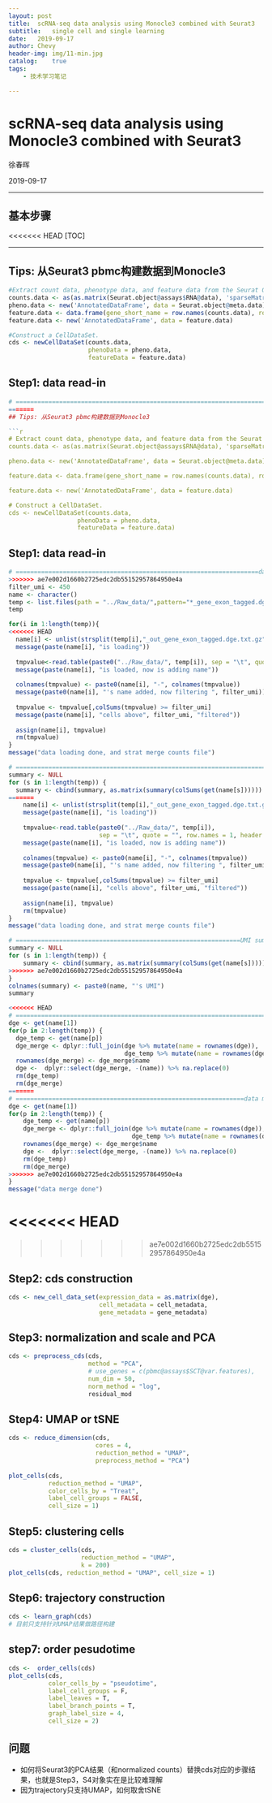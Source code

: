```yaml
---
layout:	post
title:	scRNA-seq data analysis using Monocle3 combined with Seurat3
subtitle:	single cell and single learning
date:	2019-09-17
author:	Chevy
header-img:	img/11-min.jpg
catalog:	true
tags:
    - 技术学习笔记

---
```


# scRNA-seq data analysis using Monocle3 combined with Seurat3

徐春晖

2019-09-17

---

## 基本步骤

<<<<<<< HEAD
[TOC]

---

## Tips: 从Seurat3 pbmc构建数据到Monocle3

```r
#Extract count data, phenotype data, and feature data from the Seurat Object.
counts.data <- as(as.matrix(Seurat.object@assays$RNA@data), 'sparseMatrix')
pheno.data <- new('AnnotatedDataFrame', data = Seurat.object@meta.data)
feature.data <- data.frame(gene_short_name = row.names(counts.data), row.names = row.names(counts.data))
feature.data <- new('AnnotatedDataFrame', data = feature.data)

#Construct a CellDataSet.
cds <- newCellDataSet(counts.data, 
                      phenoData = pheno.data, 
                      featureData = feature.data)
```

## Step1: data read-in

```r
# ===========================================================================================data readin
=======
## Tips: 从Seurat3 pbmc构建数据到Monocle3

```r
# Extract count data, phenotype data, and feature data from the Seurat Object.
counts.data <- as(as.matrix(Seurat.object@assays$RNA@data), 'sparseMatrix')

pheno.data <- new('AnnotatedDataFrame', data = Seurat.object@meta.data)

feature.data <- data.frame(gene_short_name = row.names(counts.data), row.names = row.names(counts.data))

feature.data <- new('AnnotatedDataFrame', data = feature.data)

# Construct a CellDataSet.
cds <- newCellDataSet(counts.data, 
                   phenoData = pheno.data, 
                   featureData = feature.data)
```



## Step1: data read-in

```r
# ===================================================================data readin
>>>>>>> ae7e002d1660b2725edc2db55152957864950e4a
filter_umi <- 450
name <- character()
temp <- list.files(path = "../Raw_data/",pattern="*_gene_exon_tagged.dge.txt.gz")
temp

for(i in 1:length(temp)){
<<<<<<< HEAD
  name[i] <- unlist(strsplit(temp[i],"_out_gene_exon_tagged.dge.txt.gz"))[1]
  message(paste(name[i], "is loading"))
  
  tmpvalue<-read.table(paste0("../Raw_data/", temp[i]), sep = "\t", quote = "", row.names = 1, header = T)
  message(paste(name[i], "is loaded, now is adding name"))
  
  colnames(tmpvalue) <- paste0(name[i], "-", colnames(tmpvalue))         
  message(paste0(name[i], "'s name added, now filtering ", filter_umi))
  
  tmpvalue <- tmpvalue[,colSums(tmpvalue) >= filter_umi]
  message(paste(name[i], "cells above", filter_umi, "filtered"))
  
  assign(name[i], tmpvalue)
  rm(tmpvalue)
}
message("data loading done, and strat merge counts file")

# ===========================================================================================UMI summary
summary <- NULL
for (s in 1:length(temp)) {
  summary <- cbind(summary, as.matrix(summary(colSums(get(name[s])))))
=======
    name[i] <- unlist(strsplit(temp[i],"_out_gene_exon_tagged.dge.txt.gz"))[1]
    message(paste(name[i], "is loading"))
    
    tmpvalue<-read.table(paste0("../Raw_data/", temp[i]), 
                         sep = "\t", quote = "", row.names = 1, header = T)
    message(paste(name[i], "is loaded, now is adding name"))
    
    colnames(tmpvalue) <- paste0(name[i], "-", colnames(tmpvalue))
    message(paste0(name[i], "'s name added, now filtering ", filter_umi))
    
    tmpvalue <- tmpvalue[,colSums(tmpvalue) >= filter_umi]
    message(paste(name[i], "cells above", filter_umi, "filtered"))
    
    assign(name[i], tmpvalue)
    rm(tmpvalue)
}
message("data loading done, and strat merge counts file")

# ==============================================================UMI summary
summary <- NULL
for (s in 1:length(temp)) {
    summary <- cbind(summary, as.matrix(summary(colSums(get(name[s])))))
>>>>>>> ae7e002d1660b2725edc2db55152957864950e4a
}
colnames(summary) <- paste0(name, "'s UMI")
summary

<<<<<<< HEAD
# ===========================================================================================data merge
dge <- get(name[1])
for(p in 2:length(temp)) {
  dge_temp <- get(name[p])
  dge_merge <- dplyr::full_join(dge %>% mutate(name = rownames(dge)), 
                                dge_temp %>% mutate(name = rownames(dge_temp)))
  rownames(dge_merge) <- dge_merge$name
  dge <-  dplyr::select(dge_merge, -(name)) %>% na.replace(0)
  rm(dge_temp)
  rm(dge_merge)
=======
# ===============================================================data merge
dge <- get(name[1])
for(p in 2:length(temp)) {
    dge_temp <- get(name[p])
    dge_merge <- dplyr::full_join(dge %>% mutate(name = rownames(dge)), 
                                  dge_temp %>% mutate(name = rownames(dge_temp)))
    rownames(dge_merge) <- dge_merge$name
    dge <-  dplyr::select(dge_merge, -(name)) %>% na.replace(0)
    rm(dge_temp)
    rm(dge_merge)
>>>>>>> ae7e002d1660b2725edc2db55152957864950e4a
}
message("data merge done")
```

<<<<<<< HEAD
=======


>>>>>>> ae7e002d1660b2725edc2db55152957864950e4a
## Step2: cds construction

```r
cds <- new_cell_data_set(expression_data = as.matrix(dge),
                         cell_metadata = cell_metadata,
                         gene_metadata = gene_metadata)
```

## Step3: normalization and scale and PCA

```r
cds <- preprocess_cds(cds, 
                      method = "PCA", 
                      # use_genes = c(pbmc@assays$SCT@var.features),
                      num_dim = 50,
                      norm_method = "log", 
                      residual_mod
```

## Step4: UMAP or tSNE

```r
cds <- reduce_dimension(cds, 
                        cores = 4,
                        reduction_method = "UMAP", 
                        preprocess_method = "PCA")
                        
plot_cells(cds, 
           reduction_method = "UMAP", 
           color_cells_by = "Treat", 
           label_cell_groups = FALSE,
           cell_size = 1)
```

## Step5: clustering cells

```r
cds = cluster_cells(cds, 
                    reduction_method = "UMAP", 
                    k = 200)
plot_cells(cds, reduction_method = "UMAP", cell_size = 1)
```

## Step6: trajectory construction

```r
cds <- learn_graph(cds)
# 目前只支持针对UMAP结果做路径构建
```

## step7: order pesudotime

```r
cds <-  order_cells(cds)
plot_cells(cds,
           color_cells_by = "pseudotime",
           label_cell_groups = F,
           label_leaves = T,
           label_branch_points = T,
           graph_label_size = 4,
           cell_size = 2) 
```

## 问题

- 如何将Seurat3的PCA结果（和normalized counts）替换cds对应的步骤结果，也就是Step3，S4对象实在是比较难理解
- 因为trajectory只支持UMAP，如何取舍tSNE